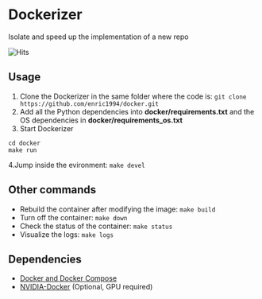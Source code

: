 # Dockerizer
Isolate and speed up the implementation of a new repo

![Hits](https://hitcounter.pythonanywhere.com/count/tag.svg?url=https%3A%2F%2Fgithub.com%2Fenric1994%2Fdocker)
## Usage

1. Clone the Dockerizer in the same folder where the code is:
`git clone https://github.com/enric1994/docker.git`
2. Add all the Python dependencies into **docker/requirements.txt** and the OS dependencies in **docker/requirements_os.txt**
3. Start Dockerizer
  ```
  cd docker
  make run
  ```
4.Jump inside the evironment:
`make devel`

## Other commands
* Rebuild the container after modifying the image: `make build`
* Turn off the container: `make down`
* Check the status of the container: `make status`
* Visualize the logs: `make logs`

## Dependencies
* [Docker and Docker Compose](https://gist.github.com/enric1994/3b5c20ddb2b4033c4498b92a71d909da)
* [NVIDIA-Docker](https://github.com/NVIDIA/nvidia-docker#quickstart) (Optional, GPU required)
